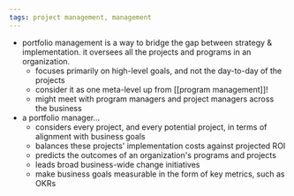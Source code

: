 ```yaml
---
tags: project management, management
---
```


- portfolio management is a way to bridge the gap between strategy & implementation. it oversees all the projects and programs in an organization.
	- focuses primarily on high-level goals, and not the day-to-day of the projects
	- consider it as one meta-level up from [[program management]]!
	- might meet with program managers and project managers across the business
- a portfolio manager...
	- considers every project, and every potential project, in terms of alignment with business goals
	- balances these projects' implementation costs against projected ROI
	- predicts the outcomes of an organization's programs and projects
	- leads broad business-wide change initiatives
	- make business goals measurable in the form of key metrics, such as OKRs